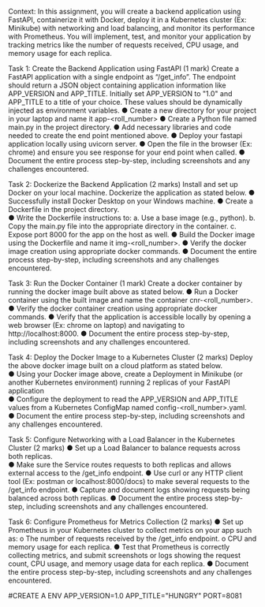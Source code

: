 Context: 
In this assignment, you will create a backend application using FastAPI, containerize it with Docker, deploy it in a 
Kubernetes cluster (Ex: Minikube) with networking and load balancing, and monitor its performance with Prometheus. 
You will implement, test, and monitor your application by tracking metrics like the number of requests received, CPU 
usage, and memory usage for each replica. 

Task 1: Create the Backend Application using FastAPI (1 mark) 
Create a FastAPI application with a single endpoint as “/get_info”. 
The endpoint should return a JSON object containing application information like APP_VERSION and APP_TITLE. 
Initially set APP_VERSION to "1.0" and APP_TITLE to a title of your choice. These values should be dynamically injected 
as environment variables. 
● Create a new directory for your project in your laptop and name it app-<roll_number> 
● Create a Python file named main.py in the project directory. 
● Add necessary libraries and code needed to create the end point mentioned above. 
● Deploy your fastapi application locally using uvicorn server. 
● Open the file in the browser (Ex: chrome) and ensure you see response for your end point when called. 
● Document the entire process step-by-step, including screenshots and any challenges encountered. 

Task 2: Dockerize the Backend Application (2 marks) 
Install and set up Docker on your local machine. Dockerize the application as stated below. 
● Successfully install Docker Desktop on your Windows machine. 
● Create a Dockerfile in the project directory.  
● Write the Dockerfile instructions to: 
a. Use a base image (e.g., python). 
b. Copy the main.py file into the appropriate directory in the container. 
c. Expose port 8000 for the app on the host as well. 
● Build the Docker image using the Dockerfile and name it img-<roll_number>. 
● Verify the docker image creation using appropriate docker commands. 
● Document the entire process step-by-step, including screenshots and any challenges encountered. 

Task 3: Run the Docker Container (1 mark) 
Create a docker container by running the docker image built above as stated below. 
● Run a Docker container using the built image and name the container cnr-<roll_number>. 
● Verify the docker container creation using appropriate docker commands. 
● Verify that the application is accessible locally by opening a web browser (Ex: chrome on laptop) and navigating to http://localhost:8000. 
● Document the entire process step-by-step, including screenshots and any challenges encountered. 

Task 4: Deploy the Docker Image to a Kubernetes Cluster (2 marks) 
Deploy the above docker image built on a cloud platform as stated below.  
● Using your Docker image above, create a Deployment in Minikube (or another Kubernetes environment) running 
2 replicas of your FastAPI application  
● Configure the deployment to read the APP_VERSION and APP_TITLE values from a Kubernetes ConfigMap named config-<roll_number>.yaml.  
● Document the entire process step-by-step, including screenshots and any challenges encountered. 

Task 5: Configure Networking with a Load Balancer in the Kubernetes Cluster (2 marks) 
● Set up a Load Balancer to balance requests across both replicas.  
● Make sure the Service routes requests to both replicas and allows external access to the /get_info endpoint. 
● Use curl or any HTTP client tool (Ex: postman or localhost:8000/docs) to make several requests to the /get_info endpoint. 
● Capture and document logs showing requests being balanced across both replicas. 
● Document the entire process step-by-step, including screenshots and any challenges encountered. 

Task 6: Configure Prometheus for Metrics Collection (2 marks) 
● Set up Prometheus in your Kubernetes cluster to collect metrics on your app such as: 
o The number of requests received by the /get_info endpoint. 
o CPU and memory usage for each replica. 
● Test that Prometheus is correctly collecting metrics, and submit screenshots or logs showing the request count, CPU usage, and memory usage data for each replica. 
● Document the entire process step-by-step, including screenshots and any challenges encountered. 

#CREATE A ENV 
APP_VERSION=1.0
APP_TITLE="HUNGRY"
PORT=8081
